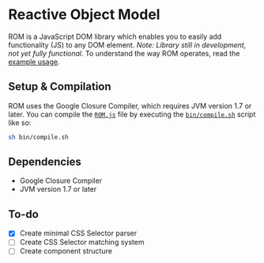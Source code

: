 Reactive Object Model
=====================
ROM is a JavaScript DOM library which enables you to easily add functionality (JS) to any DOM element.
*Note: Library still in development, not yet fully functional*.
To understand the way ROM operates, read the [example usage](https://github.com/bartjoyce/ROM/blob/master/USAGE.md).

Setup & Compilation
-------------------
ROM uses the Google Closure Compiler, which requires JVM version 1.7 or later. You can compile the [``ROM.js``](https://github.com/bartjoyce/ROM/blob/master/bin/ROM.js) file by executing the [``bin/compile.sh``](https://github.com/bartjoyce/ROM/blobl/master/bin/compile.sh) script like so:
```bash
sh bin/compile.sh
```

Dependencies
------------
- Google Closure Compiler
- JVM version 1.7 or later

To-do
-----
- [x] Create minimal CSS Selector parser
- [ ] Create CSS Selector matching system
- [ ] Create component structure
